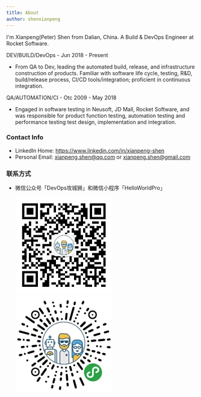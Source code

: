 ```yaml
---
title: About
author: shenxianpeng
---
```


I'm Xianpeng(Peter) Shen from Dalian, China. A Build & DevOps Engineer at Rocket Software.

DEV/BUILD/DevOps - Jun 2018 - Present

* From QA to Dev, leading the automated build, release, and infrastructure construction of products. Familiar with software life cycle, testing, R&D, build/release process, CI/CD tools/integration; proficient in continuous integration.

QA/AUTOMATION/CI - Otc 2009 - May 2018

* Engaged in software testing in Neusoft, JD Mall, Rocket Software, and was responsible for product function testing, automation testing and performance testing test design, implementation and integration.

### Contact Info

* LinkedIn Home: https://www.linkedin.com/in/xianpeng-shen
* Personal Email: [xianpeng.shen@qq.com](mailto:xianpeng.shen@qq.com) or [xianpeng.shen@gmail.com](mailto:xianpeng.shen@gmail.com)

### 联系方式

* 微信公众号「DevOps攻城狮」和微信小程序「HelloWorldPro」

    ![DevOps攻城狮](index/qrcode.jpg) ![HelloWorldPro](index/qrcode_applet.jpg)

